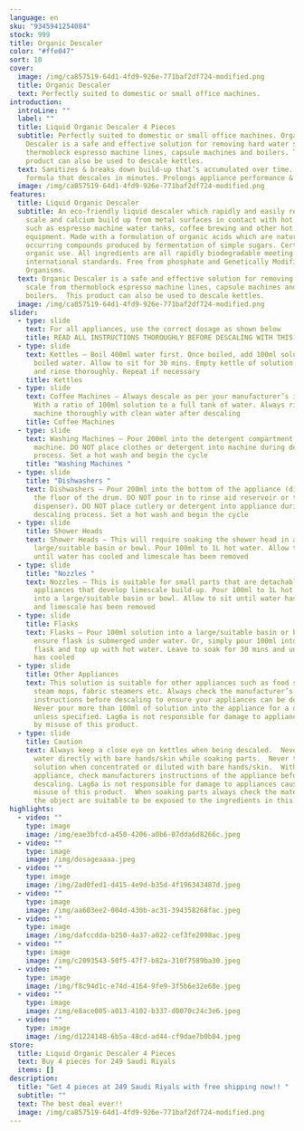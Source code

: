```yaml
---
language: en
sku: "9345941254084"
stock: 999
title: Organic Descaler
color: "#ffe047"
sort: 10
cover:
  image: /img/ca857519-64d1-4fd9-926e-771baf2df724-modified.png
  title: Organic Descaler
  text: Perfectly suited to domestic or small office machines.
introduction:
  introLine: ""
  label: ""
  title: Liquid Organic Descaler 4 Pieces
  subtitle: Perfectly suited to domestic or small office machines. Organic
    Descaler is a safe and effective solution for removing hard water scale from
    thermoblock espresso machine lines, capsule machines and boilers. This
    product can also be used to descale kettles.
  text: Sanitizes & breaks down build-up that’s accumulated over time. Fast acting
    formula that descales in minutes. Prolongs appliance performance & life-time
  image: /img/ca857519-64d1-4fd9-926e-771baf2df724-modified.png
features:
  title: Liquid Organic Descaler
  subtitle: An eco-friendly liquid descaler which rapidly and easily removes lime
    scale and calcium build up from metal surfaces in contact with hot water
    such as espresso machine water tanks, coffee brewing and other hot water
    equipment. Made with a formulation of organic acids which are naturally
    occurring compounds produced by fermentation of simple sugars. Certified for
    organic use. All ingredients are all rapidly biodegradable meeting
    international standards. Free from phosphate and Genetically Modified
    Organisms.
  text: Organic Descaler is a safe and effective solution for removing hard water
    scale from thermoblock espresso machine lines, capsule machines and
    boilers.  This product can also be used to descale kettles.
  image: /img/ca857519-64d1-4fd9-926e-771baf2df724-modified.png
slider:
  - type: slide
    text: For all appliances, use the correct dosage as shown below
    title: READ ALL INSTRUCTIONS THOROUGHLY BEFORE DESCALING WITH THIS PRODUCT.
  - type: slide
    text: Kettles – Boil 400ml water first. Once boiled, add 100ml solution to the
      boiled water. Allow to sit for 30 mins. Empty kettle of solution and water
      and rinse thoroughly. Repeat if necessary
    title: Kettles
  - type: slide
    text: Coffee Machines – Always descale as per your manufacturer’s instructions.
      With a ratio of 100ml solution to a full tank of water. Always rinse the
      machine thoroughly with clean water after descaling
    title: Coffee Machines
  - type: slide
    text: Washing Machines – Pour 200ml into the detergent compartment of your
      machine. DO NOT place clothes or detergent into machine during descaling
      process. Set a hot wash and begin the cycle
    title: "Washing Machines "
  - type: slide
    title: "Dishwashers "
    text: Dishwashers – Pour 200ml into the bottom of the appliance (directly on to
      the floor of the drum. DO NOT pour in to rinse aid reservoir or tablet
      dispenser). DO NOT place cutlery or detergent into appliance during
      descaling process. Set a hot wash and begin the cycle
  - type: slide
    title: Shower Heads
    text: Shower Heads – This will require soaking the shower head in a
      large/suitable basin or bowl. Pour 100ml to 1L hot water. Allow to sit
      until water has cooled and limescale has been removed
  - type: slide
    title: "Nozzles "
    text: Nozzles – This is suitable for small parts that are detachable from
      appliances that develop limescale build-up. Pour 100ml to 1L hot water
      into a large/suitable basin or bowl. Allow to sit until water has cooled
      and limescale has been removed
  - type: slide
    title: Flasks
    text: Flasks – Pour 100ml solution into a large/suitable basin or bowl and
      ensure flask is submerged under water. Or, simply pour 100ml into the
      flask and top up with hot water. Leave to soak for 30 mins and until water
      has cooled
  - type: slide
    title: Other Appliances
    text: This solution is suitable for other appliances such as food steamers,
      steam mops, fabric steamers etc. Always check the manufacturer’s
      instructions before descaling to ensure your appliances can be descaled.
      Never pour more than 100ml of solution into the appliance for a descale
      unless specified. Lag6a is not responsible for damage to appliances caused
      by misuse of this product.
  - type: slide
    title: Caution
    text: Always keep a close eye on kettles when being descaled.  Never touch hot
      water directly with bare hands/skin while soaking parts.  Never touch
      solution when concentrated or diluted with bare hands/skin.  With every
      appliance, check manufacturers instructions of the appliance before
      descaling. Lag6a is not responsible for damage to appliances caused by
      misuse of this product.  When soaking parts always check the materials of
      the object are suitable to be exposed to the ingredients in this product.
highlights:
  - video: ""
    type: image
    image: /img/eae3bfcd-a450-4206-a0b6-07dda6d8266c.jpeg
  - video: ""
    type: image
    image: /img/dosageaaaa.jpeg
  - video: ""
    type: image
    image: /img/2ad0fed1-d415-4e9d-b35d-4f196343487d.jpeg
  - video: ""
    type: image
    image: /img/aa603ee2-004d-430b-ac31-394358268fac.jpeg
  - video: ""
    type: image
    image: /img/dafccdda-b250-4a37-a022-cef3fe2098ac.jpeg
  - video: ""
    type: image
    image: /img/c2093543-50f5-47f7-b82a-310f7589ba30.jpeg
  - video: ""
    type: image
    image: /img/f8c94d1c-e74d-4164-9fe9-3f5b6e32e68e.jpeg
  - video: ""
    type: image
    image: /img/e8ace005-a013-4102-b337-d0070c24c3e6.jpeg
  - video: ""
    type: image
    image: /img/d1224148-6b5a-48cd-ad44-cf9dae7b0b04.jpeg
store:
  title: Liquid Organic Descaler 4 Pieces
  text: Buy 4 pieces for 249 Saudi Riyals
  items: []
description:
  title: "Get 4 pieces at 249 Saudi Riyals with free shipping now!! "
  subtitle: ""
  text: The best deal ever!!
  image: /img/ca857519-64d1-4fd9-926e-771baf2df724-modified.png
---
```

